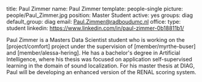 title: Paul Zimmer
name: Paul Zimmer
template: people-single
picture: people/Paul_Zimmer.jpg
position: Master Student
active: yes
groups: diag
default_group: diag
email: Paul.Zimmer@radboudumc.nl
office: 
type: student
linkedin: https://www.linkedin.com/in/paul-zimmer-0b18811b1/

Paul Zimmer is a Masters Data Scientist student who is working on the [project/comfort] project under the supervision of [member/myrthe-buser] and [member/alessa-hering]. He has a bachelor's degree in Artificial Intelligence, where his thesis was focused on application self-supervised learning in the domain of sound localization. For his master thesis at DIAG, Paul will be developing an enhanced version of the RENAL scoring system.